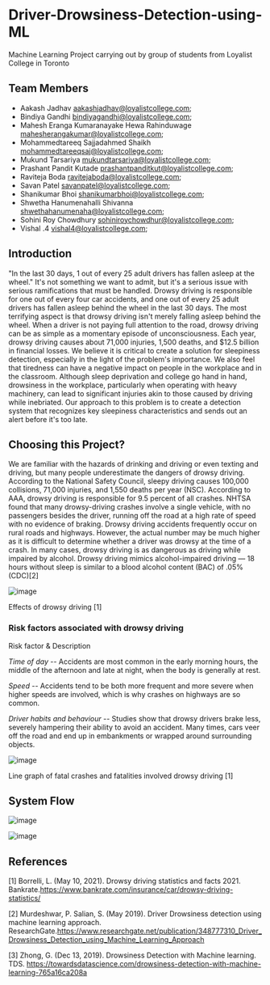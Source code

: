 # Driver-Drowsiness-Detection-using-ML
Machine Learning Project carrying out by group of students from Loyalist College in Toronto

## Team Members
- Aakash Jadhav <aakashjadhav@loyalistcollege.com>;
- Bindiya Gandhi <bindiyagandhi@loyalistcollege.com>;
- Mahesh Eranga Kumaranayake Hewa Rahinduwage <mahesherangakumar@loyalistcollege.com>;
- Mohammedtareeq Sajjadahmed Shaikh <mohammedtareeqsaj@loyalistcollege.com>;
- Mukund Tarsariya <mukundtarsariya@loyalistcollege.com>;
- Prashant Pandit Kutade <prashantpanditkut@loyalistcollege.com>;
- Raviteja Boda <ravitejaboda@loyalistcollege.com>;
- Savan Patel <savanpatel@loyalistcollege.com>;
- Shanikumar Bhoi <shanikumarbhoi@loyalistcollege.com>;
- Shwetha Hanumenahalli Shivanna <shwethahanumenaha@loyalistcollege.com>;
- Sohini Roy Chowdhury <sohiniroychowdhur@loyalistcollege.com>;
- Vishal .4 <vishal4@loyalistcollege.com>;

## Introduction
"In the last 30 days, 1 out of every 25 adult drivers has fallen asleep at the wheel."
It's not something we want to admit, but it's a serious issue with serious ramifications that must be handled. Drowsy driving is responsible for one out of every four car accidents, and one out of every 25 adult drivers has fallen asleep behind the wheel in the last 30 days. The most terrifying aspect is that drowsy driving isn't merely falling asleep behind the wheel. When a driver is not paying full attention to the road, drowsy driving can be as simple as a momentary episode of unconsciousness. Each year, drowsy driving causes about 71,000 injuries, 1,500 deaths, and $12.5 billion in financial losses. We believe it is critical to create a solution for sleepiness detection, especially in the light of the problem's importance.
We also feel that tiredness can have a negative impact on people in the workplace and in the classroom. Although sleep deprivation and college go hand in hand, drowsiness in the workplace, particularly when operating with heavy machinery, can lead to significant injuries akin to those caused by driving while inebriated.
Our approach to this problem is to create a detection system that recognizes key sleepiness characteristics and sends out an alert before it's too late.

## Choosing this Project?
We are familiar with the hazards of drinking and driving or even texting and driving, but many people underestimate the dangers of drowsy driving. According to the National Safety Council, sleepy driving causes 100,000 collisions, 71,000 injuries, and 1,550 deaths per year (NSC). According to AAA, drowsy driving is responsible for 9.5 percent of all crashes.
NHTSA found that many drowsy-driving crashes involve a single vehicle, with no passengers besides the driver, running off the road at a high rate of speed with no evidence of braking. Drowsy driving accidents frequently occur on rural roads and highways.
However, the actual number may be much higher as it is difficult to determine whether a driver was drowsy at the time of a crash. In many cases, drowsy driving is as dangerous as driving while impaired by alcohol.
Drowsy driving mimics alcohol-impaired driving — 18 hours without sleep is similar to a blood alcohol content (BAC) of .05% (CDC)[2]

![image](https://user-images.githubusercontent.com/98721095/156837705-1e35f953-181d-4a07-ba76-f5678ba52e93.png)

Effects of drowsy driving [1]

### Risk factors associated with drowsy driving
Risk factor & Description

_Time of day_ -- Accidents are most common in the early morning hours, the middle of the afternoon and late at night, when the body is generally at rest.

_Speed_ -- Accidents tend to be both more frequent and more severe when higher speeds are involved, which is why crashes on highways are so common.

_Driver habits and behaviour_ -- Studies show that drowsy drivers brake less, severely hampering their ability to avoid an accident. Many times, cars veer off the road and end up in embankments or wrapped around surrounding objects.

![image](https://user-images.githubusercontent.com/98721095/156838199-81153ba9-16ec-47ee-a4e3-45ff997f600d.png)

Line graph of fatal crashes and fatalities involved drowsy driving [1]

## System Flow

![image](https://user-images.githubusercontent.com/98721095/156838311-ddb61c51-36d6-42b5-b9ec-f9ffb55c8f60.png)

![image](https://user-images.githubusercontent.com/98721095/156838802-af78cd39-84f9-4038-a00a-cafc67d85ad7.png)



## References
[1] Borrelli, L. (May 10, 2021). Drowsy driving statistics and facts 2021. Bankrate.https://www.bankrate.com/insurance/car/drowsy-driving-statistics/

[2] Murdeshwar, P. Salian, S. (May 2019). Driver Drowsiness detection using machine learning approach. ResearchGate.https://www.researchgate.net/publication/348777310_Driver_Drowsiness_Detection_using_Machine_Learning_Approach

[3] Zhong, G. (Dec 13, 2019). Drowsiness Detection with Machine learning. TDS.
https://towardsdatascience.com/drowsiness-detection-with-machine-learning-765a16ca208a

